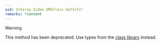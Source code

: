 ```yaml
---
uid: Interop.SLDms.DMSClass.GetInfo*
remarks: *content
---
```


> [!WARNING]
> This method has been deprecated. Use types from the [class library](xref:ClassLibraryIntroduction) instead.
